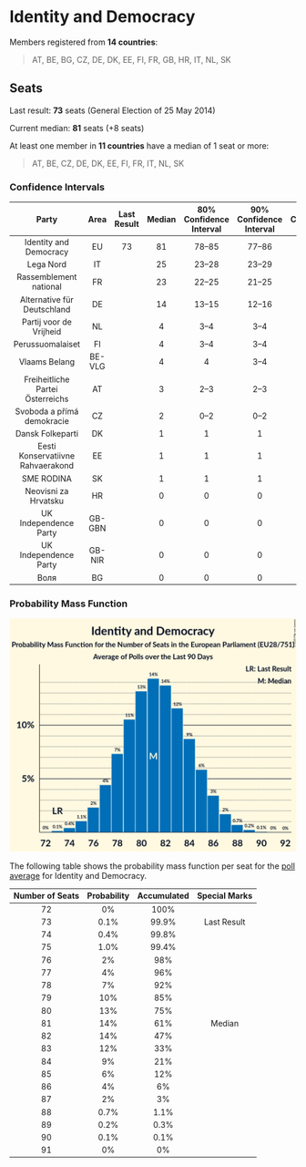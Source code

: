 # Identity and Democracy

Members registered from **14 countries**:

> AT, BE, BG, CZ, DE, DK, EE, FI, FR, GB, HR, IT, NL, SK

## Seats

Last result: **73** seats (General Election of 25 May 2014)

Current median: **81** seats (+8 seats)

At least one member in **11 countries** have a median of 1 seat or more:

> AT, BE, CZ, DE, DK, EE, FI, FR, IT, NL, SK

### Confidence Intervals

| Party | Area | Last Result | Median | 80% Confidence Interval | 90% Confidence Interval | 95% Confidence Interval | 99% Confidence Interval |
|:-----:|:----:|:-----------:|:------:|:-----------------------:|:-----------------------:|:-----------------------:|:-----------------------:|
| Identity and Democracy | EU | 73 | 81 | 78–85 | 77–86 | 76–87 | 74–88 |
| Lega Nord | IT | | 25 | 23–28 | 23–29 | 22–29 | 21–30 |
| Rassemblement national | FR | | 23 | 22–25 | 21–25 | 21–26 | 20–26 |
| Alternative für Deutschland | DE | | 14 | 13–15 | 12–16 | 12–16 | 11–17 |
| Partij voor de Vrijheid | NL | | 4 | 3–4 | 3–4 | 3–4 | 3–4 |
| Perussuomalaiset | FI | | 4 | 3–4 | 3–4 | 3–4 | 3–4 |
| Vlaams Belang | BE-VLG | | 4 | 4 | 3–4 | 3–4 | 3–4 |
| Freiheitliche Partei Österreichs | AT | | 3 | 2–3 | 2–3 | 2–3 | 2–3 |
| Svoboda a přímá demokracie | CZ | | 2 | 0–2 | 0–2 | 0–2 | 0–3 |
| Dansk Folkeparti | DK | | 1 | 1 | 1 | 1–2 | 1–2 |
| Eesti Konservatiivne Rahvaerakond | EE | | 1 | 1 | 1 | 1 | 0–2 |
| SME RODINA | SK | | 1 | 1 | 1 | 0–1 | 0–1 |
| Neovisni za Hrvatsku | HR | | 0 | 0 | 0 | 0 | 0 |
| UK Independence Party | GB-GBN | | 0 | 0 | 0 | 0 | 0 |
| UK Independence Party | GB-NIR | | 0 | 0 | 0 | 0 | 0 |
| Воля | BG | | 0 | 0 | 0 | 0 | 0 |

### Probability Mass Function

![Graph with seats probability mass function not yet produced](average-2019-12-31-seats-pmf-identityanddemocracy.png "Seats Probability Mass Function")

The following table shows the probability mass function per seat for the [poll average](average-2019-12-31.html) for Identity and Democracy.

| Number of Seats | Probability | Accumulated | Special Marks |
|:---------------:|:-----------:|:-----------:|:-------------:|
| 72 | 0% | 100% |  |
| 73 | 0.1% | 99.9% | Last Result |
| 74 | 0.4% | 99.8% |  |
| 75 | 1.0% | 99.4% |  |
| 76 | 2% | 98% |  |
| 77 | 4% | 96% |  |
| 78 | 7% | 92% |  |
| 79 | 10% | 85% |  |
| 80 | 13% | 75% |  |
| 81 | 14% | 61% | Median |
| 82 | 14% | 47% |  |
| 83 | 12% | 33% |  |
| 84 | 9% | 21% |  |
| 85 | 6% | 12% |  |
| 86 | 4% | 6% |  |
| 87 | 2% | 3% |  |
| 88 | 0.7% | 1.1% |  |
| 89 | 0.2% | 0.3% |  |
| 90 | 0.1% | 0.1% |  |
| 91 | 0% | 0% |  |


